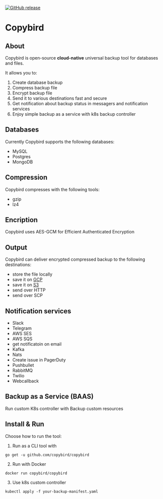 [![GitHub release](https://img.shields.io/github/release/copybird/copybird/all.svg?style=flat-square)](https://github.com/copybird/copybird/releases)

# Copybird

## About

Copybird is open-source **cloud-native** universal backup tool for databases and files.

It allows you to:
1. Create database backup
2. Compress backup file
3. Encrypt backup file
4. Send it to various destinations fast and secure
5. Get notification about backup status in messagers and notification services
6. Enjoy simple backup as a service with k8s backup controller

## Databases
Currently Copybird supports the following databases:
- MySQL
- Postgres
- MongoDB

## Compression
Copybird compresses with the following tools:
- gzip
- lz4

## Encription
Copybird uses AES-GCM for Efficient Authenticated Encryption

## Output
Copybird can deliver encrypted compressed backup to the following destinations:
- store the file locally
- save it on [GCP](https://cloud.google.com/‎)
- save it on [S3](https://aws.amazon.com/s3/)
- send over HTTP
- send over SCP

## Notification services
- Slack
- Telegram
- AWS SES
- AWS SQS
- get notificatoin on email
- Kafka
- Nats
- Create issue in PagerDuty
- Pushbullet
- RabbitMQ
- Twilio
- Webcallback

## Backup as a Service (BAAS)
Run custom K8s controller with Backup custom resources

## Install & Run
Choose how to run the tool:

1. Run as a CLI tool with
```
go get -u github.com/copybird/copybird
```
2. Run with Docker
```
docker run copybird/copybird
```
3. Use k8s custom controller
```
kubectl apply -f your-backup-manifest.yaml
```

